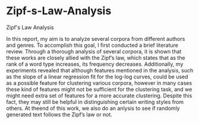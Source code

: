 # Zipf-s-Law-Analysis
Zipf's Law Analysis

In this report, my aim is to analyze several corpora from different authors and genres. To accomplish this goal, I first conducted a brief literature review. Through a thorough analysis of several corpora, it is shown that these works are closely allied with the Zipf’s law, which states that as the rank of a word type increases, its frequency decreases. Additionally, my experiments revealed that although features mentioned in the analysis, such as the slope of a linear regression fit for the log-log curves, could be used as a possible feature for clustering various corpora, however in many cases these kind of features might not be sufficient for the clustering task, and we might need extra set of features  for a more accurate clustering. Despite this fact, they may still be helpful in distinguishing certain writing styles from others. At theend of this work, we also do an anlysis to see if randomly generated text follows the Zipf’s law or not.

